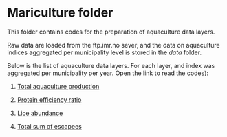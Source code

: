 # Mariculture folder

This folder contains codes for the preparation of aquaculture data layers.

Raw data are loaded from the ftp.imr.no sever, and the data on aquaculture indices aggregated per municipality level is stored in the *data* folder.



Below is the list of aquaculture data layers. For each layer, and index was aggregated per municipality per year. Open the link to read the codes):

1. [Total aquaculture production](https://ohi-norway.github.io/nor-prep/prep/food_provision/Mariculture/total_aquaculture_production.html)

3. [Protein efficiency ratio](https://ohi-norway.github.io/nor-prep/prep/food_provision/Mariculture/protein_efficiency_ratio.html)

4. [Lice abundance](https://ohi-norway.github.io/nor-prep/prep/food_provision/Mariculture/salmon.lice.html) 

5. [Total sum of escapees](https://ohi-norway.github.io/nor-prep/prep/food_provision/Mariculture/escapees_data.html) 





